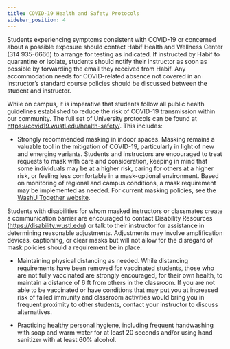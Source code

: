 ```yaml
---
title: COVID-19 Health and Safety Protocols
sidebar_position: 4
---
```


Students experiencing symptoms consistent with COVID-19 or concerned about a possible exposure should contact Habif Health and Wellness Center (314 935-6666) to arrange for testing as indicated. If instructed by Habif to quarantine or isolate, students should notify their instructor as soon as possible by forwarding the email they received from Habif. Any accommodation needs for COVID-related absence not covered in an instructor’s standard course policies should be discussed between the student and instructor.  

While on campus, it is imperative that students follow all public health guidelines established to reduce the risk of COVID-19 transmission within our community. The full set of University protocols can be found at https://covid19.wustl.edu/health-safety/. This includes:

- Strongly recommended masking in indoor spaces. Masking remains a valuable tool in the mitigation of COVID-19, particularly in light of new and emerging variants. Students and instructors are encouraged to treat requests to mask with care and consideration, keeping in mind that some individuals may be at a higher risk, caring for others at a higher risk, or feeling less comfortable in a mask-optional environment.  Based on monitoring of regional and campus conditions, a mask requirement may be implemented as needed. For current masking policies, see the [WashU Together website](https://covid19.wustl.edu/health-safety/). 

Students with disabilities for whom masked instructors or classmates create a communication barrier are encouraged to contact Disability Resources (https://disability.wustl.edu) or talk to their instructor for assistance in determining reasonable adjustments. Adjustments may involve amplification devices, captioning, or clear masks but will not allow for the disregard of mask policies should a requirement be in place.

- Maintaining physical distancing as needed. While distancing requirements have been removed for vaccinated students, those who are not fully vaccinated are strongly encouraged, for their own health, to maintain a distance of 6 ft from others in the classroom. If you are not able to be vaccinated or have conditions that may put you at increased risk of failed immunity and classroom activities would bring you in frequent proximity to other students, contact your instructor to discuss alternatives.  

- Practicing healthy personal hygiene, including frequent handwashing with soap and warm water for at least 20 seconds and/or using hand sanitizer with at least 60% alcohol. 